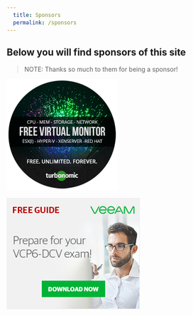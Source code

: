 ```yaml
---
  title: Sponsors
  permalink: /sponsors
---
```


## Below you will find sponsors of this site

> NOTE: Thanks so much to them for being a sponsor!

[![Turbonomic](turbnomic.png)](http://turbonomic.com/free-tool-vhm-fiber-optic/?utm_source=everythingshouldbevirtual&utm_medium=banner-ad&utm_campaign=vhm-fiber-optic&utm_content=250x250)

[![Veeam](veeam.png)](https://adclick.g.doubleclick.net/pcs/click?xai=AKAOjstFpD_ITI2sDXXUf_mgqsA1vv5AUbwra24zmfkair4cIkXeNeKt_rOwdnEB3dEHEoRLgDoQGhAtRrO6oVVERp3AxVHUuJ85SJIQgT3UgAs2gf0MgHhaNik7Mtcv0OBfvZhmcrp3wZgdtEpe3hDcRg&sig=Cg0ArKJSzFgBwkgDGT5R&urlfix=1&adurl=https://go.veeam.com/vmware-certification-vcp6-dcv-study-guide-exam-blueprint.html%3Fst%3Ddoubleclick%26ccode%3Ddcmbloggers)
